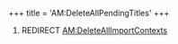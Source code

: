 +++
title = 'AM:DeleteAllPendingTitles'
+++

1.  REDIRECT
    [AM:DeleteAllImportContexts](AM:DeleteAllImportContexts "wikilink")
